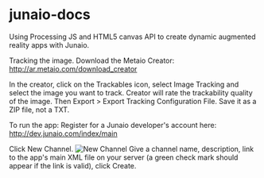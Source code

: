 junaio-docs
===========
Using Processing JS and HTML5 canvas API to create dynamic augmented reality apps with Junaio.

Tracking the image.
Download the Metaio Creator: http://ar.metaio.com/download_creator

In the creator, click on the Trackables icon, select Image Tracking and select the image you want to track. Creator will rate the trackability quality of the image. Then Export > Export Tracking Configuration File. Save it as a ZIP file, not a TXT.

To run the app:
Register for a Junaio developer's account here:
http://dev.junaio.com/index/main

Click New Channel.
![New Channel](http://s10.postimg.org/l9dksgd51/Screen_Shot_2014_12_06_at_8_35_55_PM.png)
Give a channel name, description, link to the app's main XML file on your server (a green check mark should appear if the link is valid), click Create.

 



